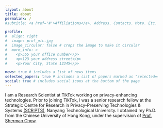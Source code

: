 ```yaml
---
layout: about
title: about
permalink: /
#subtitle: <a href='#'>Affiliations</a>. Address. Contacts. Moto. Etc.

profile:
#  align: right
#  image: prof_pic.jpg
#  image_circular: false # crops the image to make it circular
#  more_info: >
#    <p>555 your office number</p>
#    <p>123 your address street</p>
#    <p>Your City, State 12345</p>

news: true # includes a list of news items
selected_papers: true # includes a list of papers marked as "selected={true}"
social: true # includes social icons at the bottom of the page
---
```


I am a Research Scientist at TikTok working on privacy-enhancing technologies. Prior to joining TikTok, I was a senior research fellow at the Strategic Centre for Research in Privacy-Preserving Technologies & Systems [(SCRIPTS)](https://www.ntu.edu.sg/scripts), Nanyang Technological University. I obtained my Ph.D. from the Chinese University of Hong Kong, under the supervision of [Prof. Sherman Chow](https://www.ie.cuhk.edu.hk/faculty/chow-sze-ming-sherman/).


<!-- 
Write your biography here. Tell the world about yourself. Link to your favorite [subreddit](http://reddit.com). You can put a picture in, too. The code is already in, just name your picture `prof_pic.jpg` and put it in the `img/` folder.

Put your address / P.O. box / other info right below your picture. You can also disable any of these elements by editing `profile` property of the YAML header of your `_pages/about.md`. Edit `_bibliography/papers.bib` and Jekyll will render your [publications page](/al-folio/publications/) automatically.

Link to your social media connections, too. This theme is set up to use [Font Awesome icons](https://fontawesome.com/) and [Academicons](https://jpswalsh.github.io/academicons/), like the ones below. Add your Facebook, Twitter, LinkedIn, Google Scholar, or just disable all of them.
-->
